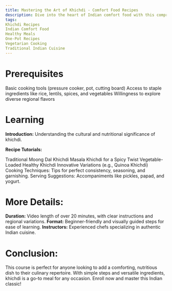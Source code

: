 ```yaml
---
title: Mastering the Art of Khichdi - Comfort Food Recipes
description: Dive into the heart of Indian comfort food with this comprehensive Khichdi Cooking Course. This course takes you through a series of recipes that showcase the versatility and simplicity of khichdi. Whether you’re a beginner or an experienced cook, these tutorials will help you create the perfect blend of flavors, textures, and nutrients for a wholesome meal.
tags:
Khichdi Recipes
Indian Comfort Food
Healthy Meals
One-Pot Recipes
Vegetarian Cooking
Traditional Indian Cuisine
---
```


# Prerequisites

Basic cooking tools (pressure cooker, pot, cutting board)
Access to staple ingredients like rice, lentils, spices, and vegetables
Willingness to explore diverse regional flavors

# Learning

**Introduction:** Understanding the cultural and nutritional significance of khichdi.

**Recipe Tutorials:**

Traditional Moong Dal Khichdi
Masala Khichdi for a Spicy Twist
Vegetable-Loaded Healthy Khichdi
Innovative Variations (e.g., Quinoa Khichdi)
Cooking Techniques: Tips for perfect consistency, seasoning, and garnishing.
Serving Suggestions: Accompaniments like pickles, papad, and yogurt.

# More Details:

**Duration:** Video length of over 20 minutes, with clear instructions and regional variations.
**Format:** Beginner-friendly and visually guided steps for ease of learning.
**Instructors:** Experienced chefs specializing in authentic Indian cuisine.

# Conclusion:
This course is perfect for anyone looking to add a comforting, nutritious dish to their culinary repertoire. With simple steps and versatile ingredients, khichdi is a go-to meal for any occasion. Enroll now and master this Indian classic!